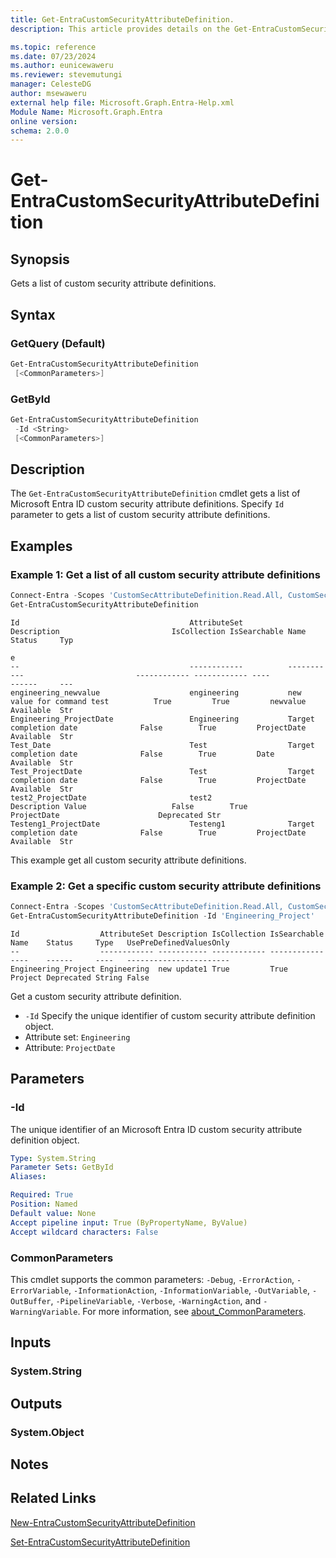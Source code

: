 ```yaml
---
title: Get-EntraCustomSecurityAttributeDefinition.
description: This article provides details on the Get-EntraCustomSecurityAttributeDefinition command.

ms.topic: reference
ms.date: 07/23/2024
ms.author: eunicewaweru
ms.reviewer: stevemutungi
manager: CelesteDG
author: msewaweru
external help file: Microsoft.Graph.Entra-Help.xml
Module Name: Microsoft.Graph.Entra
online version:
schema: 2.0.0
---
```


# Get-EntraCustomSecurityAttributeDefinition

## Synopsis

Gets a list of custom security attribute definitions.

## Syntax

### GetQuery (Default)

```powershell
Get-EntraCustomSecurityAttributeDefinition 
 [<CommonParameters>]
```

### GetById

```powershell
Get-EntraCustomSecurityAttributeDefinition 
 -Id <String> 
 [<CommonParameters>]
```

## Description

The `Get-EntraCustomSecurityAttributeDefinition` cmdlet gets a list of Microsoft Entra ID custom security attribute definitions. Specify `Id` parameter to gets a list of custom security attribute definitions.

## Examples

### Example 1: Get a list of all custom security attribute definitions

```powershell
Connect-Entra -Scopes 'CustomSecAttributeDefinition.Read.All, CustomSecAttributeDefinition.ReadWrite.All'
Get-EntraCustomSecurityAttributeDefinition
```

```Output
Id                                      AttributeSet          Description                         IsCollection IsSearchable Name                             Status     Typ
                                                                                                                                                                        e
--                                      ------------          -----------                         ------------ ------------ ----                             ------     ---
engineering_newvalue                    engineering           new value for command test          True         True         newvalue                         Available  Str
Engineering_ProjectDate                 Engineering           Target completion date              False        True         ProjectDate                      Available  Str
Test_Date                               Test                  Target completion date              False        True         Date                             Available  Str
Test_ProjectDate                        Test                  Target completion date              False        True         ProjectDate                      Available  Str
test2_ProjectDate                       test2                 Description Value                   False        True         ProjectDate                      Deprecated Str
Testeng1_ProjectDate                    Testeng1              Target completion date              False        True         ProjectDate                      Available  Str
```

This example get all custom security attribute definitions.

### Example 2: Get a specific custom security attribute definitions

```powershell
Connect-Entra -Scopes 'CustomSecAttributeDefinition.Read.All, CustomSecAttributeDefinition.ReadWrite.All'
Get-EntraCustomSecurityAttributeDefinition -Id 'Engineering_Project'
```

```Output
Id                  AttributeSet Description IsCollection IsSearchable Name    Status     Type   UsePreDefinedValuesOnly
--                  ------------ ----------- ------------ ------------ ----    ------     ----   -----------------------
Engineering_Project Engineering  new update1 True         True         Project Deprecated String False
```

Get a custom security attribute definition.

- `-Id` Specify the unique identifier of custom security attribute definition object.
- Attribute set: `Engineering`
- Attribute: `ProjectDate`

## Parameters

### -Id

The unique identifier of an Microsoft Entra ID custom security attribute definition object.

```yaml
Type: System.String
Parameter Sets: GetById
Aliases:

Required: True
Position: Named
Default value: None
Accept pipeline input: True (ByPropertyName, ByValue)
Accept wildcard characters: False
```

### CommonParameters

This cmdlet supports the common parameters: `-Debug`, `-ErrorAction`, `-ErrorVariable`, `-InformationAction`, `-InformationVariable`, `-OutVariable`, `-OutBuffer`, `-PipelineVariable`, `-Verbose`, `-WarningAction`, and `-WarningVariable`. For more information, see [about_CommonParameters](https://go.microsoft.com/fwlink/?LinkID=113216).

## Inputs

### System.String

## Outputs

### System.Object

## Notes

## Related Links

[New-EntraCustomSecurityAttributeDefinition](New-EntraCustomSecurityAttributeDefinition.md)

[Set-EntraCustomSecurityAttributeDefinition](Set-EntraCustomSecurityAttributeDefinition.md)
